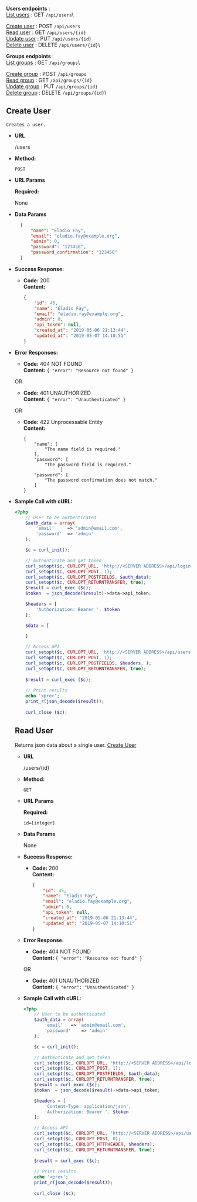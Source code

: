 **Users endpoints** :\
[List users](#list-users) : GET `/api/users`\

[Create user](#create_user.md)  : POST `/api/users`\
[Read user](#read-user)  : GET `/api/users/{id}`\
[Update user](#update-user)  : PUT `/api/users/{id}`\
[Delete user](#create-user)  : DELETE `/api/users/{id}`\


**Groups endpoints** :\
[List groups](#list-groups) : GET `/api/groups`\

[Create group](#create-group)  : POST `/api/groups`\
[Read group](#read-group)  : GET `/api/groups/{id}`\
[Update group](#update-group)  : PUT `/api/groups/{id}`\
[Delete group](#create-group)  : DELETE `/api/groups/{id}`\
  
  
  **Create User** 
  ----
    Creates a user.
  
  * **URL**
  
    /users
  
  * **Method:**
  
    `POST`
    
  *  **URL Params**
  
     **Required:**
   
     None  
  
  * **Data Params**
  
    ```json
      { 
          "name": "Eladio Fay",
          "email": "eladio.fay@example.org",
          "admin": 0,
          "password": "123456",
          "password_confirmation": "123456"
      }
      ```
  
  * **Success Response:**
  
    * **Code:** 200 <br />
      **Content:** 
      ```json
      { 
          "id": 45,
          "name": "Eladio Fay",
          "email": "eladio.fay@example.org",
          "admin": 0,
          "api_token": null,
          "created_at": "2019-05-06 21:13:44",
          "updated_at": "2019-05-07 14:10:51"
      }
      ```
   
  * **Error Responses:**
  
    * **Code:** 404 NOT FOUND <br />
      **Content:** `{ "error": "Resource not found" }`
  
    OR
  
    * **Code:** 401 UNAUTHORIZED <br />
      **Content:** `{ "error": "Unauthenticated" }`
      
    OR
      
    * **Code:** 422 Unprocessable Entity <br />
      **Content:** 
      ```
      {
          "name": [
              "The name field is required."
          ],
          "password": [
              "The password field is required."
                    ]
          "password": [
              "The password confirmation does not match."
          ]
      }
      ```
  

 
  * **Sample Call with cURL:**
  
    ```php
    <?php
        // User to be authenticated
        $auth_data = array(
            'email' 	=> 'admin@email.com',
            'password' 	=> 'admin'
        );
    
        $c = curl_init();
    
        // Authenticate and get token
        curl_setopt($c, CURLOPT_URL, 'http://<SERVER ADDRESS>/api/login');
        curl_setopt($c, CURLOPT_POST, 1);
        curl_setopt($c, CURLOPT_POSTFIELDS, $auth_data);
        curl_setopt($c, CURLOPT_RETURNTRANSFER, true);
        $result = curl_exec ($c);
        $token  = json_decode($result)->data->api_token;
    
        $headers = [
            'Authorization: Bearer '. $token
        ];
    
        $data = [
    
        ]
    
        // Access API
        curl_setopt($c, CURLOPT_URL, 'http://<SERVER ADDRESS>/api/users/5');
        curl_setopt($c, CURLOPT_POST, 1);
        curl_setopt($c, CURLOPT_POSTFIELDS, $headers, );
        curl_setopt($c, CURLOPT_RETURNTRANSFER, true);
            
        $result = curl_exec ($c);
        
        // Print results
        echo '<pre>';
        print_r(json_decode($result));
      
        curl_close ($c);
    ```
    
    **Read User**
    ----
      Returns json data about a single user.
    [Create User](#create-user)
    * **URL**
    
      /users/{id}
    
    * **Method:**
    
      `GET`
      
    *  **URL Params**
    
       **Required:**
     
       `id=[integer]`
    
    * **Data Params**
    
      None
    
    * **Success Response:**
    
      * **Code:** 200 <br />
        **Content:** 
        ```json
        { 
            "id": 45,
            "name": "Eladio Fay",
            "email": "eladio.fay@example.org",
            "admin": 0,
            "api_token": null,
            "created_at": "2019-05-06 21:13:44",
            "updated_at": "2019-05-07 14:10:51"
        }
        ```
     
    * **Error Response:**
    
      * **Code:** 404 NOT FOUND <br />
        **Content:** `{ "error": "Resource not found" }`
    
      OR
    
      * **Code:** 401 UNAUTHORIZED <br />
        **Content:** `{ "error": "Unauthenticated" }`
    
    * **Sample Call with cURL:**
    
      ```php
      <?php
          // User to be authenticated
          $auth_data = array(
              'email' 	=> 'admin@email.com',
              'password' 	=> 'admin'
          );
      
          $c = curl_init();
      
          // Authenticate and get token
          curl_setopt($c, CURLOPT_URL, 'http://<SERVER ADDRESS>/api/login');
          curl_setopt($c, CURLOPT_POST, 1);
          curl_setopt($c, CURLOPT_POSTFIELDS, $auth_data);
          curl_setopt($c, CURLOPT_RETURNTRANSFER, true);
          $result = curl_exec ($c);
          $token  = json_decode($result)->data->api_token;
      
          $headers = [
              'Content-Type: application/json',
              'Authorization: Bearer '. $token
          ];
      
          // Access API
          curl_setopt($c, CURLOPT_URL, 'http://<SERVER ADDRESS>/api/users/5');
          curl_setopt($c, CURLOPT_POST, 0);
          curl_setopt($c, CURLOPT_HTTPHEADER, $headers);
          curl_setopt($c, CURLOPT_RETURNTRANSFER, true);
              
          $result = curl_exec ($c);
          
          // Print results
          echo '<pre>';
          print_r(json_decode($result));
        
          curl_close ($c);
      ```
      